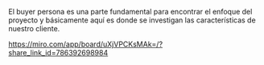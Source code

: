 El buyer persona es una parte fundamental para encontrar el enfoque del proyecto y básicamente aquí es donde se investigan las características de nuestro cliente. 

https://miro.com/app/board/uXjVPCKsMAk=/?share_link_id=786392698984
